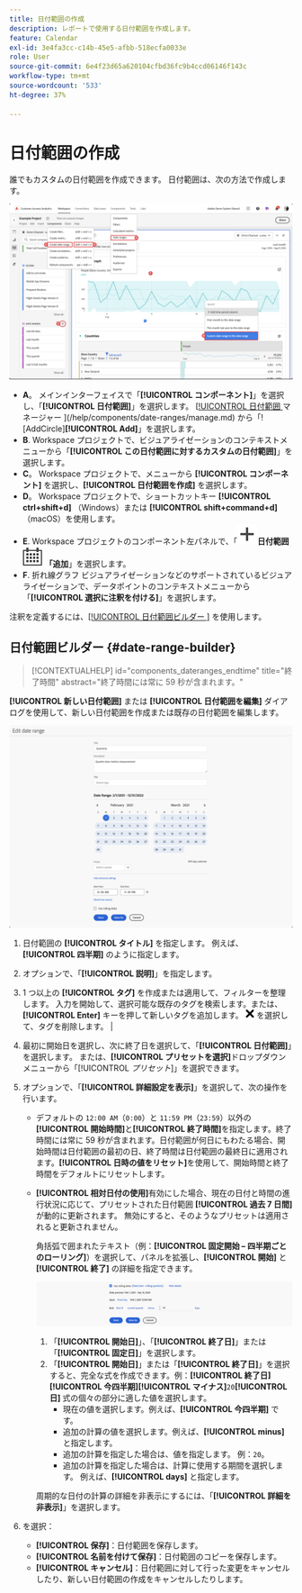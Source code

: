 ```yaml
---
title: 日付範囲の作成
description: レポートで使用する日付範囲を作成します。
feature: Calendar
exl-id: 3e4fa3cc-c14b-45e5-afbb-518ecfa0033e
role: User
source-git-commit: 6e4f23d65a620104cfbd36fc9b4ccd06146f143c
workflow-type: tm+mt
source-wordcount: '533'
ht-degree: 37%

---
```


# 日付範囲の作成


誰でもカスタムの日付範囲を作成できます。 日付範囲は、次の方法で作成します。

![注釈の作成](assets/create-date-range.png)

* **A**。 メインインターフェイスで「**[!UICONTROL コンポーネント]**」を選択し、「**[!UICONTROL 日付範囲]**」を選択します。 [[!UICONTROL  日付範囲 ](/help/assets/icons/AddCircle.svg) マネージャー ](/help/components/date-ranges/manage.md) から「![AddCircle]**[!UICONTROL Add]**」を選択します。
* **B**. Workspace プロジェクトで、ビジュアライゼーションのコンテキストメニューから「**[!UICONTROL この日付範囲に対するカスタムの日付範囲]**」を選択します。
* **C**。 Workspace プロジェクトで、メニューから **[!UICONTROL コンポーネント]** を選択し、**[!UICONTROL 日付範囲を作成]** を選択します。
* **D**。 Workspace プロジェクトで、ショートカットキー **[!UICONTROL ctrl+shift+d]** （Windows）または **[!UICONTROL shift+command+d]** （macOS）を使用します。
* **E**. Workspace プロジェクトのコンポーネント左パネルで、「![ カレンダー ](/help/assets/icons/Add.svg)**日付範囲 ![ に ](/help/assets/icons/Calendar.svg) 「追加**」を選択します。
* **F**. 折れ線グラフ ビジュアライゼーションなどのサポートされているビジュアライゼーションで、データポイントのコンテキストメニューから「**[!UICONTROL 選択に注釈を付ける]**」を選択します。

注釈を定義するには、[[!UICONTROL  日付範囲ビルダー ]](#annotation-builder) を使用します。

<!-- Should we really mention API here. If so, we can do it all over the place in the docs...
| **Use the [Customer Journey Analytics Annotations API](https://developer.adobe.com/cja-apis/docs/endpoints/annotations/)** | The Customer Journey Analytics Annotations APIs allow you to create, update, or retrieve annotations programmatically through Adobe Developer. These APIs use the same data and methods that Adobe uses inside the product UI. |
-->


## 日付範囲ビルダー {#date-range-builder}

<!-- markdownlint-disable MD034 -->

>[!CONTEXTUALHELP]
>id="components_dateranges_endtime"
>title="終了時間"
>abstract="終了時間には常に 59 秒が含まれます。"

<!-- markdownlint-enable MD034 -->




**[!UICONTROL 新しい日付範囲]** または **[!UICONTROL 日付範囲を編集]** ダイアログを使用して、新しい日付範囲を作成または既存の日付範囲を編集します。

![次の節で説明するフィールドとオプションを表示する注釈の詳細ウィンドウ。](assets/edit-date-range.png)


1. 日付範囲の **[!UICONTROL タイトル]** を指定します。 例えば、**[!UICONTROL 四半期]** のように指定します。
1. オプションで、「**[!UICONTROL 説明]**」を指定します。
1. 1 つ以上の **[!UICONTROL タグ]** を作成または適用して、フィルターを整理します。 入力を開始して、選択可能な既存のタグを検索します。または、**[!UICONTROL Enter]** キーを押して新しいタグを追加します。 ![CrossSize75](/help/assets/icons/CrossSize75.svg) を選択して、タグを削除します。 |
1. 最初に開始日を選択し、次に終了日を選択して、「**[!UICONTROL 日付範囲]**」を選択します。
または、**[!UICONTROL プリセットを選択]**&#x200B;ドロップダウンメニューから「[!UICONTROL *プリセット*]」を選択できます。

1. オプションで、「**[!UICONTROL 詳細設定を表示]**」を選択して、次の操作を行います。

   * デフォルトの `12:00 AM`（`0:00`）と `11:59 PM`（`23:59`）以外の&#x200B;**[!UICONTROL 開始時間]**&#x200B;と&#x200B;**[!UICONTROL 終了時間]**&#x200B;を指定します。終了時間には常に 59 秒が含まれます。日付範囲が何日にもわたる場合、開始時間は日付範囲の最初の日、終了時間は日付範囲の最終日に適用されます。**[!UICONTROL 日時の値をリセット]**&#x200B;を使用して、開始時間と終了時間をデフォルトにリセットします。
   * **[!UICONTROL 相対日付の使用]**&#x200B;有効にした場合、現在の日付と時間の進行状況に応じて、プリセットされた日付範囲 **[!UICONTROL 過去 7 日間]** が動的に更新されます。 無効にすると、そのようなプリセットは適用されると更新されません。

     角括弧で囲まれたテキスト（例：**[!UICONTROL 固定開始 – 四半期ごとのローリング]**）を選択して、パネルを拡張し、**[!UICONTROL 開始]** と **[!UICONTROL 終了]** の詳細を指定できます。

     ![Rollinf の日付 ](assets/rolliing-dates.png)

      1. 「**[!UICONTROL 開始日]**」、「**[!UICONTROL 終了日]**」または「**[!UICONTROL 固定日]**」を選択します。
      1. 「**[!UICONTROL 開始日]**」または「**[!UICONTROL 終了日]**」を選択すると、完全な式を作成できます。例：**[!UICONTROL 終了日]****[!UICONTROL 今四半期]****[!UICONTROL マイナス]**`20`**[!UICONTROL 日]** 式の個々の部分に適した値を選択します。
         * 現在の値を選択します。例えば、**[!UICONTROL 今四半期]** です。
         * 追加の計算の値を選択します。例えば、**[!UICONTROL minus]** と指定します。
         * 追加の計算を指定した場合は、値を指定します。 例：`20`。
         * 追加の計算を指定した場合は、計算に使用する期間を選択します。 例えば、**[!UICONTROL days]** と指定します。

     周期的な日付の計算の詳細を非表示にするには、「**[!UICONTROL 詳細を非表示]**」を選択します。

1. を選択：
   * **[!UICONTROL 保存]**：日付範囲を保存します。
   * **[!UICONTROL 名前を付けて保存]**：日付範囲のコピーを保存します。
   * **[!UICONTROL キャンセル]**：日付範囲に対して行った変更をキャンセルしたり、新しい日付範囲の作成をキャンセルしたりします。


<!--


You can create a date range using either of the following two methods:

* Directly in a workspace project by clicking the '`+`' button next to the list of date range components on the left
* Within the date range manager

To create a date range in the date range manager:

1. Log in to [analytics.adobe.com](https://analytics.adobe.com) using your AdobeID credentials.
1. Navigate to [!UICONTROL Components] > [!UICONTROL Date Ranges].
1. Click the [!UICONTROL Add] button to open the modal window that creates a date range.

## Create a date range modal window

The modal window has four fields you can edit:

* **Date range**: The date range you want for this component.
* **Title**: The name you want for this component. The title is used in workspace projects.
* **Description**: The description you want for this component. The description is seen when clicking the ![i](../assets/i.png) icon.
* **Tags**: Use tags to organize your date ranges. A date range can belong to multiple tags.

## Selecting a date range

When clicking the date range in the modal window, you have several options:

* **Calendar**: Select the start and end date.
* **Use rolling dates**: Check this box if you want the date range to change as time goes on. Do not check this box if you want your date range to remain static.
* **Select preset**: Use this drop-down selection if you want a custom date range based on a range that Adobe offers by default. When you select a preset, you can further customize the date range to suit your needs. It does not affect the preset that Adobe offers.

## Rolling date ranges

If you want a rolling date range, you can customize when it rolls. You can control when the start and end dates roll independently of each other.

* **When the date starts**: Choose if the date starts at the beginning of a time period, at the end of a time period, or use a fixed day.
* **The time period to use**: Choose how often the date range rolls. You can have it roll every day, every week, every month, every quarter, or every year.
* **Offset**: Choose the offset of the date range. You can add or subtract days, weeks, months, quarters, or years.

## Rolling date examples

Some date ranges can be useful in certain reports.

Year-to-date:

```text
Start: Start of current year
End: End of current day
```

Last Thursday to this Thursday:

```text
Start: Start of current week minus 3 days
End: Start of current week plus 4 days
```

Fiscal year (for example, if a fiscal year starts in December)

```text
Start: Start of current year minus 1 month
End: End of current year minus 1 month
```


-->

